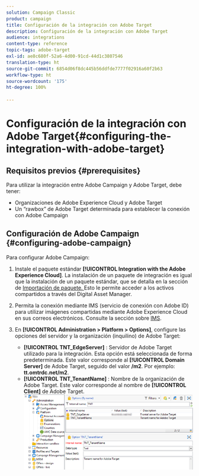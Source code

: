 ```yaml
---
solution: Campaign Classic
product: campaign
title: Configuración de la integración con Adobe Target
description: Configuración de la integración con Adobe Target
audience: integrations
content-type: reference
topic-tags: adobe-target
exl-id: ae8c680f-52a6-4d00-91cd-44d1c3807546
translation-type: ht
source-git-commit: 6854d06f8dc445b56ddfde7777f02916a60f2b63
workflow-type: ht
source-wordcount: '175'
ht-degree: 100%

---
```


# Configuración de la integración con Adobe Target{#configuring-the-integration-with-adobe-target}

## Requisitos previos {#prerequisites}

Para utilizar la integración entre Adobe Campaign y Adobe Target, debe tener:

* Organizaciones de Adobe Experience Cloud y Adobe Target
* Un “rawbox” de Adobe Target determinada para establecer la conexión con Adobe Campaign

## Configuración de Adobe Campaign {#configuring-adobe-campaign}

Para configurar Adobe Campaign:

1. Instale el paquete estándar **[!UICONTROL Integration with the Adobe Experience Cloud]**. La instalación de un paquete de integración es igual que la instalación de un paquete estándar, que se detalla en la sección de [Importación de paquete. ](../../platform/using/working-with-data-packages.md#importing-packages) Esto le permite acceder a los activos compartidos a través del Digital Asset Manager.
1. Permita la conexión mediante IMS (servicio de conexión con Adobe ID) para utilizar imágenes compartidas mediante Adobe Experience Cloud en sus correos electrónicos. Consulte la sección sobre [IMS](../../integrations/using/about-adobe-id.md).
1. En **[!UICONTROL Administration > Platform > Options]**, configure las opciones del servidor y la organización (inquilino) de Adobe Target:

   * **[!UICONTROL TNT_EdgeServer]** : Servidor de Adobe Target utilizado para la integración. Esta opción está seleccionada de forma predeterminada. Este valor corresponde al **[!UICONTROL Domain Server]** de Adobe Target, seguido del valor **/m2**. Por ejemplo: **tt.omtrdc.net/m2**.
   * **[!UICONTROL TNT_TenantName]** : Nombre de la organización de Adobe Target. Este valor corresponde al nombre de **[!UICONTROL Client]** de Adobe Target.
   ![](assets/tar_options.png)
